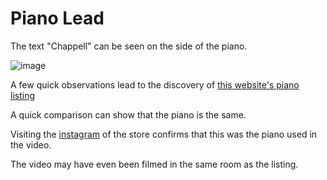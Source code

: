 # Piano Lead

The text "Chappell" can be seen on the side of the piano.

![image](https://user-images.githubusercontent.com/28175652/183033160-31da62cd-d97a-4420-8578-d11fdf234ada.png)

A few quick observations lead to the discovery of [this website's piano listing](https://pianoz.com/piano-sale/piano/chappell-fully-restored-0)

A quick comparison can show that the piano is the same.

Visiting the [instagram](https://www.instagram.com/pianoz_com/?hl=en) of the store confirms that this was the piano used in the video.

The video may have even been filmed in the same room as the listing.
